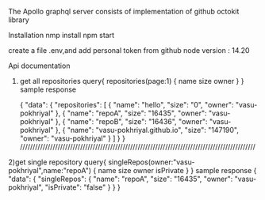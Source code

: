 The Apollo graphql server consists of implementation of github octokit library

Installation
nmp install
npm start 

create a file .env,and add personal token from github
node version : 14.20


Api documentation
1) get all repositories
    query{
  repositories(page:1) {
    name
    size 
    owner
  }
}
    sample response

    {
    "data": {
        "repositories": [
            {
                "name": "hello",
                "size": "0",
                "owner": "vasu-pokhriyal"
            },
            {
                "name": "repoA",
                "size": "16435",
                "owner": "vasu-pokhriyal"
            },
            {
                "name": "repoB",
                "size": "16436",
                "owner": "vasu-pokhriyal"
            },
            {
                "name": "vasu-pokhriyal.github.io",
                "size": "147190",
                "owner": "vasu-pokhriyal"
            }
        ]
    }
}
//////////////////////////////////////////////////////////////////////////////////////////////

2)get single repository
    query{
  singleRepos(owner:"vasu-pokhriyal",name:"repoA") {
    name
    size 
    owner
    isPrivate
  }
}
    sample response
    {
    "data": {
        "singleRepos": {
            "name": "repoA",
            "size": "16435",
            "owner": "vasu-pokhriyal",
            "isPrivate": "false"
        }
    }
    }
